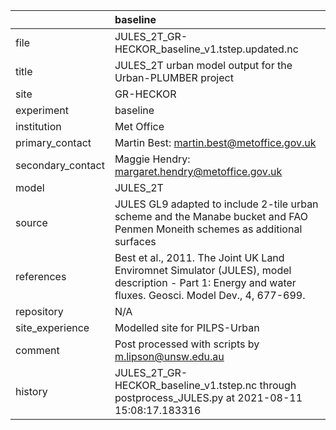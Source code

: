 |                   | baseline                                                                                                                                                |
|:------------------|:--------------------------------------------------------------------------------------------------------------------------------------------------------|
| file              | JULES_2T_GR-HECKOR_baseline_v1.tstep.updated.nc                                                                                                         |
| title             | JULES_2T urban model output for the Urban-PLUMBER project                                                                                               |
| site              | GR-HECKOR                                                                                                                                               |
| experiment        | baseline                                                                                                                                                |
| institution       | Met Office                                                                                                                                              |
| primary_contact   | Martin Best: martin.best@metoffice.gov.uk                                                                                                               |
| secondary_contact | Maggie Hendry: margaret.hendry@metoffice.gov.uk                                                                                                         |
| model             | JULES_2T                                                                                                                                                |
| source            | JULES GL9 adapted to include 2-tile urban scheme and the Manabe bucket and FAO Penmen Moneith schemes as additional surfaces                            |
| references        | Best et al., 2011. The Joint UK Land Enviromnet Simulator (JULES), model description - Part 1: Energy and water fluxes. Geosci. Model Dev., 4, 677-699. |
| repository        | N/A                                                                                                                                                     |
| site_experience   | Modelled site for PILPS-Urban                                                                                                                           |
| comment           | Post processed with scripts by m.lipson@unsw.edu.au                                                                                                     |
| history           | JULES_2T_GR-HECKOR_baseline_v1.tstep.nc through postprocess_JULES.py at 2021-08-11 15:08:17.183316                                                      |
